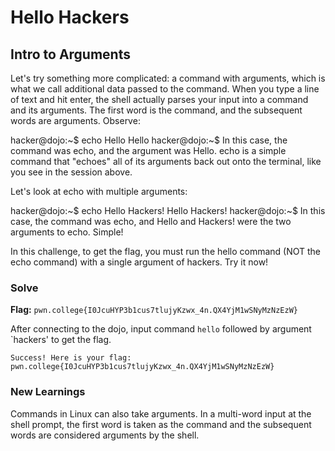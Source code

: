 # Hello Hackers

## Intro to Arguments
Let's try something more complicated: a command with arguments, which is what we call additional data passed to the command. When you type a line of text and hit enter, the shell actually parses your input into a command and its arguments. The first word is the command, and the subsequent words are arguments. Observe:

hacker@dojo:~$ echo Hello
Hello
hacker@dojo:~$
In this case, the command was echo, and the argument was Hello. echo is a simple command that "echoes" all of its arguments back out onto the terminal, like you see in the session above.

Let's look at echo with multiple arguments:

hacker@dojo:~$ echo Hello Hackers!
Hello Hackers!
hacker@dojo:~$
In this case, the command was echo, and Hello and Hackers! were the two arguments to echo. Simple!

In this challenge, to get the flag, you must run the hello command (NOT the echo command) with a single argument of hackers. Try it now!



### Solve
**Flag:** `pwn.college{I0JcuHYP3b1cus7tlujyKzwx_4n.QX4YjM1wSNyMzNzEzW}`

After connecting to the dojo, input command `hello` followed by argument `hackers' to get the flag.

```hello hackers
Success! Here is your flag:
pwn.college{I0JcuHYP3b1cus7tlujyKzwx_4n.QX4YjM1wSNyMzNzEzW}
```

### New Learnings
Commands in Linux can also take arguments. In a multi-word input at the shell prompt, the first word is taken as the command and the subsequent words are considered arguments by the shell.
